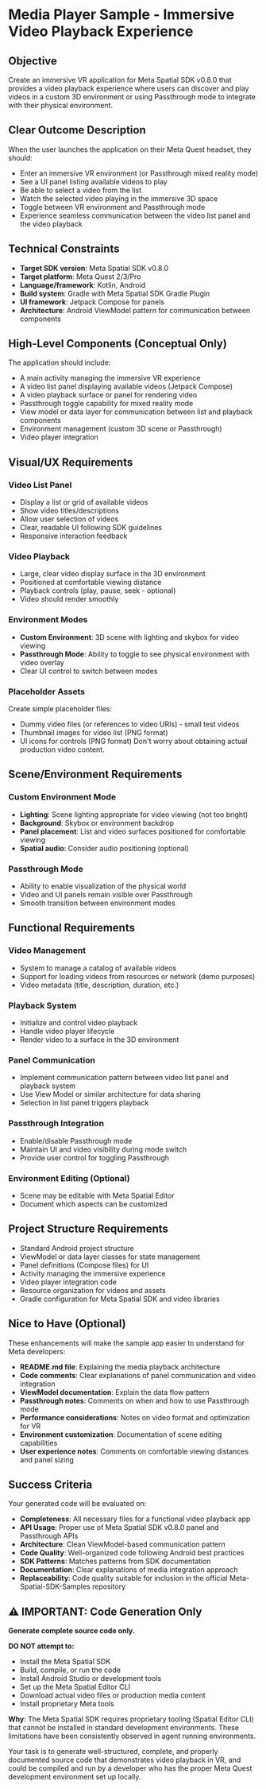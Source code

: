 # Media Player Sample - Immersive Video Playback Experience

## Objective
Create an immersive VR application for Meta Spatial SDK v0.8.0 that provides a video playback experience where users can discover and play videos in a custom 3D environment or using Passthrough mode to integrate with their physical environment.

## Clear Outcome Description
When the user launches the application on their Meta Quest headset, they should:
- Enter an immersive VR environment (or Passthrough mixed reality mode)
- See a UI panel listing available videos to play
- Be able to select a video from the list
- Watch the selected video playing in the immersive 3D space
- Toggle between VR environment and Passthrough mode
- Experience seamless communication between the video list panel and the video playback

## Technical Constraints
- **Target SDK version**: Meta Spatial SDK v0.8.0
- **Target platform**: Meta Quest 2/3/Pro
- **Language/framework**: Kotlin, Android
- **Build system**: Gradle with Meta Spatial SDK Gradle Plugin
- **UI framework**: Jetpack Compose for panels
- **Architecture**: Android ViewModel pattern for communication between components

## High-Level Components (Conceptual Only)
The application should include:
- A main activity managing the immersive VR experience
- A video list panel displaying available videos (Jetpack Compose)
- A video playback surface or panel for rendering video
- Passthrough toggle capability for mixed reality mode
- View model or data layer for communication between list and playback components
- Environment management (custom 3D scene or Passthrough)
- Video player integration

## Visual/UX Requirements

### Video List Panel
- Display a list or grid of available videos
- Show video titles/descriptions
- Allow user selection of videos
- Clear, readable UI following SDK guidelines
- Responsive interaction feedback

### Video Playback
- Large, clear video display surface in the 3D environment
- Positioned at comfortable viewing distance
- Playback controls (play, pause, seek - optional)
- Video should render smoothly

### Environment Modes
- **Custom Environment**: 3D scene with lighting and skybox for video viewing
- **Passthrough Mode**: Ability to toggle to see physical environment with video overlay
- Clear UI control to switch between modes

### Placeholder Assets
Create simple placeholder files:
- Dummy video files (or references to video URIs) - small test videos
- Thumbnail images for video list (PNG format)
- UI icons for controls (PNG format)
Don't worry about obtaining actual production video content.

## Scene/Environment Requirements

### Custom Environment Mode
- **Lighting**: Scene lighting appropriate for video viewing (not too bright)
- **Background**: Skybox or environment backdrop
- **Panel placement**: List and video surfaces positioned for comfortable viewing
- **Spatial audio**: Consider audio positioning (optional)

### Passthrough Mode
- Ability to enable visualization of the physical world
- Video and UI panels remain visible over Passthrough
- Smooth transition between environment modes

## Functional Requirements

### Video Management
- System to manage a catalog of available videos
- Support for loading videos from resources or network (demo purposes)
- Video metadata (title, description, duration, etc.)

### Playback System
- Initialize and control video playback
- Handle video player lifecycle
- Render video to a surface in the 3D environment

### Panel Communication
- Implement communication pattern between video list panel and playback system
- Use View Model or similar architecture for data sharing
- Selection in list panel triggers playback

### Passthrough Integration
- Enable/disable Passthrough mode
- Maintain UI and video visibility during mode switch
- Provide user control for toggling Passthrough

### Environment Editing (Optional)
- Scene may be editable with Meta Spatial Editor
- Document which aspects can be customized

## Project Structure Requirements
- Standard Android project structure
- ViewModel or data layer classes for state management
- Panel definitions (Compose files) for UI
- Activity managing the immersive experience
- Video player integration code
- Resource organization for videos and assets
- Gradle configuration for Meta Spatial SDK and video libraries

## Nice to Have (Optional)
These enhancements will make the sample app easier to understand for Meta developers:
- **README.md file**: Explaining the media playback architecture
- **Code comments**: Clear explanations of panel communication and video integration
- **ViewModel documentation**: Explain the data flow pattern
- **Passthrough notes**: Comments on when and how to use Passthrough mode
- **Performance considerations**: Notes on video format and optimization for VR
- **Environment customization**: Documentation of scene editing capabilities
- **User experience notes**: Comments on comfortable viewing distances and panel sizing

## Success Criteria
Your generated code will be evaluated on:
- **Completeness**: All necessary files for a functional video playback app
- **API Usage**: Proper use of Meta Spatial SDK v0.8.0 panel and Passthrough APIs
- **Architecture**: Clean ViewModel-based communication pattern
- **Code Quality**: Well-organized code following Android best practices
- **SDK Patterns**: Matches patterns from SDK documentation
- **Documentation**: Clear explanations of media integration approach
- **Replaceability**: Code quality suitable for inclusion in the official Meta-Spatial-SDK-Samples repository

## ⚠️ IMPORTANT: Code Generation Only

**Generate complete source code only.**

**DO NOT attempt to:**
- Install the Meta Spatial SDK
- Build, compile, or run the code
- Install Android Studio or development tools
- Set up the Meta Spatial Editor CLI
- Download actual video files or production media content
- Install proprietary Meta tools

**Why**: The Meta Spatial SDK requires proprietary tooling (Spatial Editor CLI) that cannot be installed in standard development environments. These limitations have been consistently observed in agent running environments.

Your task is to generate well-structured, complete, and properly documented source code that demonstrates video playback in VR, and could be compiled and run by a developer who has the proper Meta Quest development environment set up locally.
